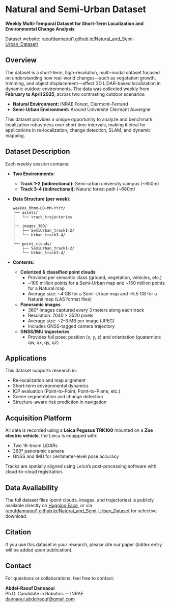 # Natural and Semi-Urban  Dataset
**Weekly Multi-Temporal Dataset for Short-Term Localization and Environmental Change Analysis**

Dataset website: <a href="https://raoufdannaoui1.github.io/Natural_and_Semi-Urban_Dataset/" target="_blank">raoufdannaoui1.github.io/Natural_and_Semi-Urban_Dataset/</a>
 

## Overview
The dataset is a short-term, high-resolution, multi-modal dataset focused on understanding how real-world changes—such as vegetation growth, trimming, and object displacement—affect 3D LiDAR-based localization in dynamic outdoor environments. The data was collected weekly from **February to April 2025**, across two contrasting outdoor scenarios:

- **Natural Environment:** INRAE Forest, Clermont-Ferrand  
- **Semi-Urban Environment:** Around Université Clermont Auvergne

This dataset provides a unique opportunity to analyze and benchmark localization robustness over short time intervals, making it ideal for applications in re-localization, change detection, SLAM, and dynamic mapping.


## Dataset Description
Each weekly session contains:

- **Two Environments:**
  - **Track 1-2 (bidirectional):** Semi-urban university campus (~850m)
  - **Track 3-4 (bidirectional):** Natural forest path (~680m)


- **Data Structure (per week):**
    ```plaintext
    weekXX_hhmm-DD-MM-YYYY/
    │── assets/
    │   └── track_trajectories
    │
    │── images_360/
    │   ├── SemiUrban_track1-2/
    │   └── Urban_track3-4/
    │
    └── point_clouds/
        ├── SemiUrban_track1-2/
        └── Urban_track3-4/
    ```


- **Contents:**
  - **Colorized & classified point clouds**  
    - Provided per semantic class (ground, vegetation, vehicles, etc.)  
    - ~100 million points for a Semi-Urban map and ~150 million points for a Natural map
    - Average size: ~4 GB for a Semi-Urban map and ~5.5 GB for a Natural map (LAS format files)  
  - **Panoramic images**  
    - 360° images captured every 3 meters along each track  
    - Resolution: 7040 × 3520 pixels  
    - Average size: ~2–3 MB per image (JPEG)  
    - Includes GNSS-tagged camera trajectory
  - **GNSS/IMU trajectories**  
    - Provides full pose: position (x, y, z) and orientation (quaternion: qw, qx, qy, qz)  



## Applications
This dataset supports research in:
- Re-localization and map alignment
- Short-term environmental dynamics
- ICP evaluation (Point-to-Point, Point-to-Plane, etc.)
- Scene segmentation and change detection
- Structure-aware risk prediction in navigation


## Acquisition Platform
All data is recorded using a **Leica Pegasus TRK100** mounted on a **Zoe electric vehicle**, the Leica is equipped with:
- Two 16-beam LiDARs  
- 360° panoramic camera  
- GNSS and IMU for centimeter-level pose accuracy  

Tracks are spatially aligned using Leica’s post-processing software with cloud-to-cloud registration.


## Data Availability
The full dataset files (point clouds, images, and trajectories) is publicly available directly on [Hugging Face](https://huggingface.co/datasets/ardannaoui/Natural_and_SemiUrban_Dataset/tree/main), or via [raoufdannaoui1.github.io/Natural_and_Semi-Urban_Dataset](https://raoufdannaoui1.github.io/Natural_and_Semi-Urban_Dataset/) for selective download.

## Citation
If you use this dataset in your research, please cite our paper (bibtex entry will be added upon publication). 


## Contact
For questions or collaborations, feel free to contact:

**Abdel-Raouf Dannaoui**  
Ph.D. Candidate in Robotics -- INRAE  
dannaoui.abdelraouf@gmail.com
